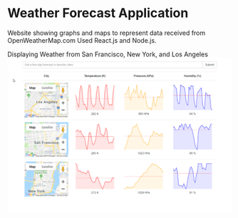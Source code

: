 # Weather Forecast Application

Website showing graphs and maps to represent data received from OpenWeatherMap.com
Used React.js and Node.js.


Displaying Weather from San Francisco, New York, and Los Angeles
![Screenshot](49584214_1211246675707958_7952385617902436352_n.png)
